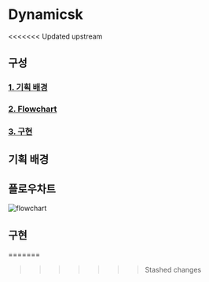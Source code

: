 # Dynamicsk

<<<<<<< Updated upstream
## 구성
### [1. 기획 배경](#기획-배경)
### [2. Flowchart](#플로우차트)
### [3. 구현](#구현)


## **기획 배경**


## **플로우차트**

![flowchart](https://github.com/qj0r9j0vc2/Dynamicsk/blob/main/Dynamicsk-FlowChart.png)

## **구현**
=======
>>>>>>> Stashed changes

